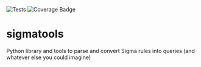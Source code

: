 ![Tests](https://github.com/SigmaHQ/sigmatools/actions/workflows/test.yml/badge.svg)
![Coverage Badge](https://img.shields.io/endpoint?url=https://gist.githubusercontent.com/thomaspatzke/11b31b4f709b6dc54a30d5203e8fe0ee/raw/SigmaHQ-sigmatools-coverage.json)

# sigmatools
Python library and tools to parse and convert Sigma rules into queries (and whatever else you could imagine)

